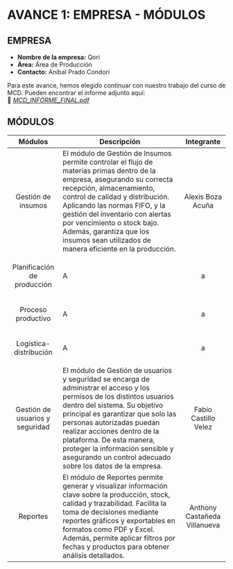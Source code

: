 # AVANCE 1: EMPRESA - MÓDULOS

## EMPRESA
- **Nombre de la empresa:** Qori  
- **Área:** Área de Producción  
- **Contacto:** Anibal Prado Condori

Para este avance, hemos elegido continuar con nuestro trabajo del curso de MCD. Pueden encontrar el informe adjunto aquí:  
📄 *[MCD_INFORME_FINAL.pdf](MCD_Documento_Final.pdf)*  
  
 ## MÓDULOS
 
| Módulos | Descripción                                                                 | Integrante         |
| --------- | ------------------------------------------------------------------------- | ------------------ | 
| <p align="center">Gestión de insumos</p> | El módulo de Gestión de Insumos permite controlar el flujo de materias primas dentro de la empresa, asegurando su correcta recepción, almacenamiento, control de calidad y distribución. Aplicando las normas FIFO, y la gestión del inventario con alertas por vencimiento o stock bajo. Además, garantiza que los insumos sean utilizados de manera eficiente en la producción.                                                | <p align="center">Alexis Boza Acuña</p> | 
| <p align="center">Planificación de producción</p> |  A                                            | <p align="center">a</p> | 
| <p align="center">Proceso productivo</p> |  A                                             | <p align="center">a</p> | 
| <p align="center">Logística-distribución</p> |  A                                 | <p align="center">a</p> | 
| <p align="center">Gestión de usuarios y seguridad</p> |  El módulo de Gestión de usuarios y seguridad se encarga de administrar el acceso y los permisos de los distintos usuarios dentro del sistema. Su objetivo principal es garantizar que solo las personas autorizadas puedan realizar acciones dentro de la plataforma. De esta manera, proteger la información sensible y asegurando un control adecuado sobre los datos de la empresa.  | <p align="center">Fabio Castillo Velez</p> | 
| <p align="center">Reportes</p> |  El módulo de Reportes permite generar y visualizar información clave sobre la producción, stock, calidad y trazabilidad. Facilita la toma de decisiones mediante reportes gráficos y exportables en formatos como PDF y Excel. Además, permite aplicar filtros por fechas y productos para obtener análisis detallados.  | <p align="center">Anthony Castañeda Villanueva</p> |

